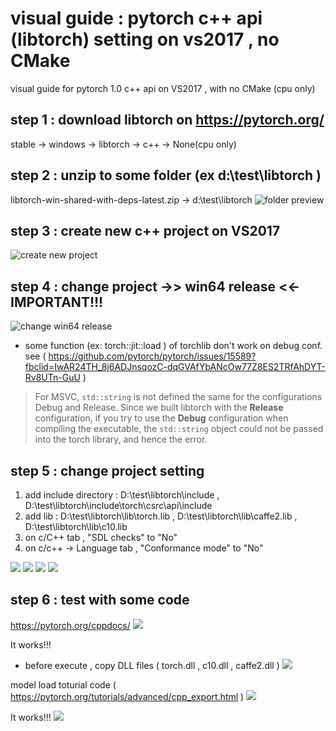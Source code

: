 # visual guide : pytorch c++ api (libtorch) setting on vs2017 , no CMake 
visual guide for pytorch 1.0 c++ api  on VS2017 , with no CMake (cpu only)


## step 1 : download libtorch on https://pytorch.org/ 
  stable -> windows -> libtorch -> c++ -> None(cpu only) 

## step 2 : unzip to some folder (ex d:\test\libtorch )
  libtorch-win-shared-with-deps-latest.zip -> d:\test\libtorch
  ![folder preview](https://github.com/nomoreid/visual_guide_pytorch_cpp_api_vs2018_no_cmake/blob/master/screenshot/0.PNG)

## step 3 : create new c++ project on VS2017
  ![create new project](https://github.com/nomoreid/visual_guide_pytorch_cpp_api_vs2018_no_cmake/blob/master/screenshot/1.png)

## step 4 : change project ->> win64 release <<- IMPORTANT!!!
  ![change win64 release](https://github.com/nomoreid/visual_guide_pytorch_cpp_api_vs2018_no_cmake/blob/master/screenshot/_44.PNG)
  * some function (ex: torch::jit::load )  of torchlib don't work on debug conf. see ( https://github.com/pytorch/pytorch/issues/15589?fbclid=IwAR24TH_8j6ADJnsqozC-dqGVAfYbANcOw77Z8ES2TRfAhDYT-Rv8UTn-GuU ) 
  
  > For MSVC, `std::string` is not defined the same for the configurations Debug and Release. Since we built libtorch with the **Release** configuration, if you try to use the **Debug** configuration when compiling the executable, the `std::string` object could not be passed into the torch library, and hence the error.

## step 5 : change project setting
  1. add include directory : D:\test\libtorch\include   ,  D:\test\libtorch\include\torch\csrc\api\include
  2. add lib : D:\test\libtorch\lib\torch.lib , D:\test\libtorch\lib\caffe2.lib , D:\test\libtorch\lib\c10.lib
  3. on c/C++ tab ,  "SDL checks" to "No"
  4. on c/c++ -> Language tab ,  "Conformance mode" to "No"
  
  ![](https://github.com/nomoreid/visual_guide_pytorch_cpp_api_vs2018_no_cmake/blob/master/screenshot/9.png)
  ![](https://github.com/nomoreid/visual_guide_pytorch_cpp_api_vs2018_no_cmake/blob/master/screenshot/8.png)
  ![](https://github.com/nomoreid/visual_guide_pytorch_cpp_api_vs2018_no_cmake/blob/master/screenshot/5.png)
  ![](https://github.com/nomoreid/visual_guide_pytorch_cpp_api_vs2018_no_cmake/blob/master/screenshot/6.png)

## step 6 : test with some code

  https://pytorch.org/cppdocs/
  ![](https://github.com/nomoreid/visual_guide_pytorch_cpp_api_vs2018_no_cmake/blob/master/screenshot/11.png)
  
  It works!!!
  * before execute , copy DLL files ( torch.dll , c10.dll , caffe2.dll )
  ![](https://github.com/nomoreid/visual_guide_pytorch_cpp_api_vs2018_no_cmake/blob/master/screenshot/14.png)

  model load toturial code ( https://pytorch.org/tutorials/advanced/cpp_export.html )
  ![](https://github.com/nomoreid/visual_guide_pytorch_cpp_api_vs2018_no_cmake/blob/master/screenshot/model_load.PNG)
  
  It works!!!
  ![](https://github.com/nomoreid/visual_guide_pytorch_cpp_api_vs2018_no_cmake/blob/master/screenshot/model_load_result.png)
  
